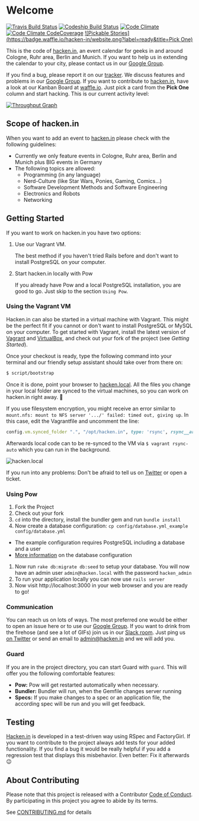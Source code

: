 # Welcome

[![Travis Build Status](https://img.shields.io/travis/hacken-in/website/master.svg)](http://travis-ci.org/hacken-in/website)
[![Codeship Build Status](https://img.shields.io/codeship/3c775da0-bbc6-0131-1826-124bbd4fc581/master.svg)](https://codeship.com/projects/20985)
[![Code Climate](https://img.shields.io/codeclimate/github/hacken-in/website.svg)](https://codeclimate.com/github/hacken-in/website)
[![Code Climate CodeCoverage](https://img.shields.io/codeclimate/coverage/github/hacken-in/website.svg)](https://codeclimate.com/github/hacken-in/website)
[![Pickable Stories](https://badge.waffle.io/hacken-in/website.png?label=ready&title=Pick One)](https://waffle.io/hacken-in/website)

This is the code of [hacken.in](http://hacken.in/), an event calendar for geeks in and around Cologne, Ruhr area, Berlin and Munich.
If you want to help us in extending the calendar to your city, please contact us in our [Google Group](http://groups.google.com/group/hacken-in).

If you find a bug, please report it on our [tracker](https://github.com/hacken-in/website/issues). We discuss features and problems in our [Google Group](http://groups.google.com/group/hcking). If you want to contribute to [hacken.in](http://hacken.in), have a look at our Kanban Board at [waffle.io](http://waffle.io/hacken-in/website). Just pick a card from the **Pick One** column and start hacking. This is our current activity level:

[![Throughput Graph](https://graphs.waffle.io/hacken-in/website/throughput.svg)](https://waffle.io/hacken-in/website/metrics)

## Scope of hacken.in

When you want to add an event to [hacken.in](http://hacken.in) please check with the following guidelines:

* Currently we only feature events in Cologne, Ruhr area, Berlin and Munich plus BIG events in Germany
* The following topics are allowed:
  * Programming (in any language)
  * Nerd-Culture (like Star Wars, Ponies, Gaming, Comics...)
  * Software Development Methods and Software Engineering
  * Electronics and Robots
  * Networking

## Getting Started

If you want to work on hacken.in you have two options:

1. Use our Vagrant VM.

   The best method if you haven't tried Rails before and don't want to
   install PostgreSQL on your computer.

1. Start hacken.in locally with Pow

   If you already have Pow and a local PostgreSQL installation, you
   are good to go. Just skip to the section `Using Pow`.

### Using the Vagrant VM

Hacken.in can also be started in a virtual machine with Vagrant. This might be the perfect fit if you cannot or don't want to install PostgreSQL or MySQL on your computer. To get started with Vagrant, install the latest version of [Vagrant](http://www.vagrantup.com) and [VirtualBox](https://www.virtualbox.org), and check out your fork of the project (see *Getting Started*).

Once your checkout is ready, type the following command into your terminal and our friendly setup assistant should take over from there on:

```bash
$ script/bootstrap
```

Once it is done, point your browser to [hacken.local](http://hacken.local). All the files you change in your local folder are synced to the virtual machines, so you can work on hacken.in right away. :wrench:

If you use filesystem encryption, you might receive an error similar to `mount.nfs: mount to NFS server '.../' failed: timed out, giving up`. In this case, edit the Vagrantfile and uncomment the line:

```ruby
config.vm.synced_folder ".", "/opt/hacken.in", type: 'rsync', rsync__args: ['-a']
```

Afterwards local code can to be re-synced to the VM via `$ vagrant rsync-auto` which you can run in the background.

![hacken.local](https://i.imgur.com/rGh0pwE.png)

If you run into any problems: Don't be afraid to tell us on [Twitter](https://twitter.com/hacken_in) or open a ticket.

### Using Pow

1. Fork the Project
1. Check out your fork
1. `cd` into the directory, install the bundler gem and run `bundle install`
1. Now create a database configuration: `cp config/database.yml_example config/database.yml`
  * The example configuration requires PostgreSQL including a database and a user
  * [More information](http://guides.rubyonrails.org/getting_started.html#configuring-a-database) on the database configuration
1. Now run `rake db:migrate db:seed` to setup your database. You will now have an admin user `admin@hacken.local` with the password `hacken_admin`
1. To run your application locally you can now use `rails server`
1. Now visit http://localhost:3000 in your web browser and you are ready to go!

### Communication

You can reach us on lots of ways. The most preferred one would be either to open an issue here or to use our [Google Group](http://groups.google.com/group/hacken-in). If you want to drink from the firehose (and see a lot of GIFs) join us in our [Slack room](https://hacken-in.slack.com). Just ping us [on Twitter](https://twitter.com/hacken_in) or send an email to admin@hacken.in and we will add you.

### Guard

If you are in the project directory, you can start Guard with `guard`.
This will offer you the following comfortable features:

* **Pow:** Pow will get restarted automatically when necessary.
* **Bundler:** Bundler will run, when the Gemfile changes
  server running
* **Specs:** If you make changes to a spec or an application file, the
  according spec will be run and you will get feedback.

## Testing

[Hacken.in](http://hacken.in) is developed in a test-driven way using RSpec and FactoryGirl. If you want to contribute to the project always add tests for your added functionality. If you find a bug it would be really helpful if you add a regression test that displays this misbehavior. Even better: Fix it afterwards :wink:

## About Contributing

Please note that this project is released with a Contributor [Code of Conduct](CODE_OF_CONDUCT.md). By participating in this project you agree to abide by its terms.

See [CONTRIBUTING.md](CONTRIBUTING.md) for details

